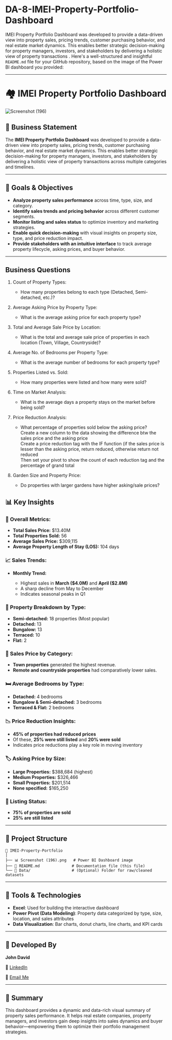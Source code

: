 # DA-8-IMEI-Property-Portfolio-Dashboard
IMEI Property Portfolio Dashboard was developed to provide a data-driven view into property sales, pricing trends, customer purchasing behavior, and real estate market dynamics. This enables better strategic decision-making for property managers, investors, and stakeholders by delivering a holistic view of property transactions .
Here's a well-structured and insightful `README.md` file for your GitHub repository, based on the image of the Power BI dashboard you provided:

---

# 🏘️ IMEI Property Portfolio Dashboard

![Screenshot (196)](https://github.com/user-attachments/assets/03805445-9cf2-4c32-b18f-80eb33a552d2)

## 📌 Business Statement

The **IMEI Property Portfolio Dashboard** was developed to provide a data-driven view into property sales, pricing trends, customer purchasing behavior, and real estate market dynamics. This enables better strategic decision-making for property managers, investors, and stakeholders by delivering a holistic view of property transactions across multiple categories and timelines.

---

## 🎯 Goals & Objectives

* **Analyze property sales performance** across time, type, size, and category.
* **Identify sales trends and pricing behavior** across different customer segments.
* **Monitor listing and sales status** to optimize inventory and marketing strategies.
* **Enable quick decision-making** with visual insights on property size, type, and price reduction impact.
* **Provide stakeholders with an intuitive interface** to track average property lifecycle, asking prices, and buyer behavior.

---

## Business Questions
1. Count of Property Types:									
   - How many properties belong to each type (Detached, Semi-detached, etc.)?									
  									
2. Average Asking Price by Property Type:									
   - What is the average asking price for each property type?									
									
3. Total and Average Sale Price by Location:									
   - What is the total and average sale price of properties in each location (Town, Village, Countryside)?									
									
4. Average No. of Bedrooms per Property Type:									
   - What is the average number of bedrooms for each property type?									
									
5. Properties Listed vs. Sold:									
   - How many properties were listed and how many were sold?									
									
6. Time on Market Analysis:									
   - What is the average days a property stays on the market before being sold?									
									
7. Price Reduction Analysis:									
   - What percentage of properties sold below the asking price?									
	Create a new column to the data showing the difference btw the sales price and the asking price								
	Create a price reduction tag with the IF function (if the sales price is lesser than the asking price, return reduced, otherwise return not reduced								
	Then set your pivot to show the count of each reduction tag and the percentage of grand total								
									
8. Garden Size and Property Price:									
   - Do properties with larger gardens have higher asking/sale prices?									


## 📊 Key Insights

### 🔹 Overall Metrics:

* **Total Sales Price:** \$13.40M
* **Total Properties Sold:** 56
* **Average Sales Price:** \$309,115
* **Average Property Length of Stay (LOS):** 104 days

### 📈 Sales Trends:

* **Monthly Trend:**

  * Highest sales in **March (\$4.0M)** and **April (\$2.8M)**
  * A sharp decline from May to December
  * Indicates seasonal peaks in Q1

### 🏡 Property Breakdown by Type:

* **Semi-detached:** 18 properties (Most popular)
* **Detached:** 13
* **Bungalow:** 13
* **Terraced:** 10
* **Flat:** 2

### 📍 Sales Price by Category:

* **Town properties** generated the highest revenue.
* **Remote and countryside properties** had comparatively lower sales.

### 🛏️ Average Bedrooms by Type:

* **Detached:** 4 bedrooms
* **Bungalow & Semi-detached:** 3 bedrooms
* **Terraced & Flat:** 2 bedrooms

### 📉 Price Reduction Insights:

* **45% of properties had reduced prices**
* Of these, **25% were still listed** and **20% were sold**
* Indicates price reductions play a key role in moving inventory

### 🏷️ Asking Price by Size:

* **Large Properties:** \$388,684 (highest)
* **Medium Properties:** \$326,466
* **Small Properties:** \$201,514
* **None specified:** \$165,250

### 🔄 Listing Status:

* **75% of properties are sold**
* **25% are still listed**

---

## 📂 Project Structure

```
📁 IMEI-Property-Portfolio
│
├── 📊 Screenshot (196).png   # Power BI Dashboard image
├── 📄 README.md              # Documentation file (this file)
└── 📁 Data/                  # (Optional) Folder for raw/cleaned datasets
```

---

## 🚀 Tools & Technologies

* **Excel**: Used for building the interactive dashboard
* **Power Pivot (Data Modeling)**: Property data categorized by type, size, location, and sales attributes
* **Data Visualization**: Bar charts, donut charts, line charts, and KPI cards

---

## 👤 Developed By

**John David**

📎 [LinkedIn](https://www.linkedin.com/in/john-david-b7b5781b3/)

📧 [Email Me](mailto:adelekejohndavid@gmail.com)

---

## 📌 Summary

This dashboard provides a dynamic and data-rich visual summary of property sales performance. It helps real estate companies, property managers, and investors gain deep insights into sales dynamics and buyer behavior—empowering them to optimize their portfolio management strategies.

